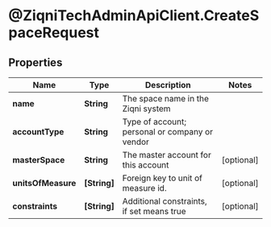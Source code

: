 # @ZiqniTechAdminApiClient.CreateSpaceRequest

## Properties

Name | Type | Description | Notes
------------ | ------------- | ------------- | -------------
**name** | **String** | The space name in the Ziqni system | 
**accountType** | **String** | Type of account; personal or company or vendor | 
**masterSpace** | **String** | The master account for this account | [optional] 
**unitsOfMeasure** | **[String]** | Foreign key to unit of measure id. | [optional] 
**constraints** | **[String]** | Additional constraints, if set means true | [optional] 


